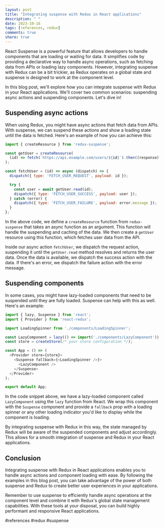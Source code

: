```yaml
---
layout: post
title: "Integrating suspense with Redux in React applications"
description: " "
date: 2023-10-16
tags: [references, redux]
comments: true
share: true
---
```


React Suspense is a powerful feature that allows developers to handle components that are loading or waiting for data. It simplifies code by providing a declarative way to handle async operations, such as fetching data from APIs or loading lazy components. However, integrating suspense with Redux can be a bit trickier, as Redux operates on a global state and suspense is designed to work at the component level.

In this blog post, we'll explore how you can integrate suspense with Redux in your React applications. We'll cover two common scenarios: suspending async actions and suspending components. Let's dive in!

## Suspending async actions

When using Redux, you might have async actions that fetch data from APIs. With suspense, we can suspend these actions and show a loading state until the data is fetched. Here's an example of how you can achieve this:

```javascript
import { createResource } from 'redux-suspense';

const getUser = createResource(
  (id) => fetch(`https://api.example.com/users/${id}`).then((response) => response.json())
);

const fetchUser = (id) => async (dispatch) => {
  dispatch({ type: 'FETCH_USER_REQUEST', payload: id });

  try {
    const user = await getUser.read(id);
    dispatch({ type: 'FETCH_USER_SUCCESS', payload: user });
  } catch (error) {
    dispatch({ type: 'FETCH_USER_FAILURE', payload: error.message });
  }
};
```

In the above code, we define a `createResource` function from `redux-suspense` that takes an async function as an argument. This function will handle the suspending and caching of the data. We then create a `getUser` resource using this function, which fetches user data from the API.

Inside our async action `fetchUser`, we dispatch the request action, suspending it until the `getUser.read` method resolves and returns the user data. Once the data is available, we dispatch the success action with the data. If there's an error, we dispatch the failure action with the error message.

## Suspending components

In some cases, you might have lazy-loaded components that need to be suspended until they are fully loaded. Suspense can help with this as well. Here's an example:

```javascript
import { lazy, Suspense } from 'react';
import { Provider } from 'react-redux';

import LoadingSpinner from './components/LoadingSpinner';

const LazyComponent = lazy(() => import('./components/LazyComponent'));
const store = createStore(/* your store configuration */);

const App = () => (
  <Provider store={store}>
    <Suspense fallback={<LoadingSpinner />}>
      <LazyComponent />
    </Suspense>
  </Provider>
);

export default App;
```

In the code snippet above, we have a lazy-loaded component called `LazyComponent` using the `lazy` function from React. We wrap this component with the `Suspense` component and provide a `fallback` prop with a loading spinner or any other loading indicator you'd like to display while the component is loading.

By integrating suspense with Redux in this way, the state managed by Redux will be aware of the suspended components and adjust accordingly. This allows for a smooth integration of suspense and Redux in your React applications.

## Conclusion

Integrating suspense with Redux in React applications enables you to handle async actions and component loading with ease. By following the examples in this blog post, you can take advantage of the power of both suspense and Redux to create better user experiences in your applications.

Remember to use suspense to efficiently handle async operations at the component level and combine it with Redux's global state management capabilities. With these tools at your disposal, you can build highly performant and responsive React applications.

#references #redux #suspense